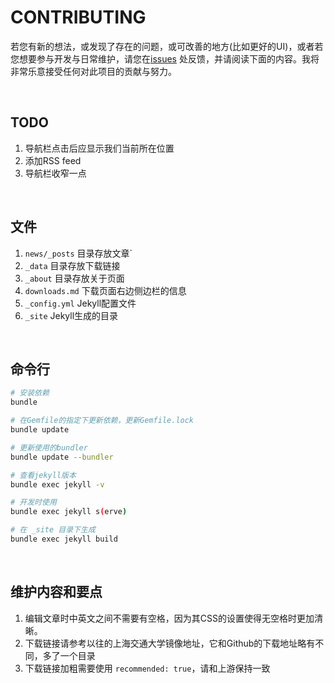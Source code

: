 # CONTRIBUTING

若您有新的想法，或发现了存在的问题，或可改善的地方(比如更好的UI)，或者若您想要参与开发与日常维护，请您在[issues](https://gitee.com/RubyKids/rubyinstaller.cn/issues) 处反馈，并请阅读下面的内容。我将非常乐意接受任何对此项目的贡献与努力。

<br>

## TODO

1. 导航栏点击后应显示我们当前所在位置
2. 添加RSS feed
3. 导航栏收窄一点

<br>

## 文件

1. `news/_posts` 目录存放文章`
2. `_data` 目录存放下载链接
3. `_about` 目录存放关于页面
4.  `downloads.md` 下载页面右边侧边栏的信息
5. `_config.yml` Jekyll配置文件
6. `_site` Jekyll生成的目录

<br>

## 命令行

```bash
# 安装依赖
bundle

# 在Gemfile的指定下更新依赖，更新Gemfile.lock
bundle update

# 更新使用的bundler
bundle update --bundler

# 查看jekyll版本
bundle exec jekyll -v

# 开发时使用
bundle exec jekyll s(erve)

# 在 _site 目录下生成
bundle exec jekyll build
```

<br>

## 维护内容和要点

1. 编辑文章时中英文之间不需要有空格，因为其CSS的设置使得无空格时更加清晰。
2. 下载链接请参考以往的上海交通大学镜像地址，它和Github的下载地址略有不同，多了一个目录
3. 下载链接加粗需要使用 `recommended: true`，请和上游保持一致

<br>

